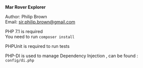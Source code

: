 **Mar Rover Explorer**

Author: Philip Brown \
Email: sir.philip.brown@gmail.com

PHP 7.1 is required \
You need to run `composer install`

PHPUnit is required to run tests

PHP-DI is used to manage  Dependency Injection , can be found : `config/di.php`





